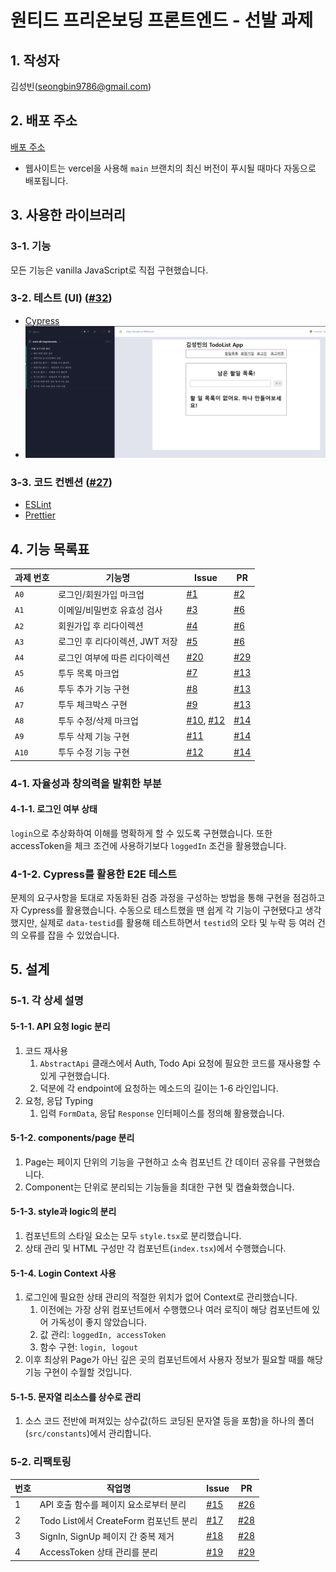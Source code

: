 # 원티드 프리온보딩 프론트엔드 - 선발 과제

## 1. 작성자

김성빈(seongbin9786@gmail.com)

## 2. 배포 주소

[배포 주소](wanted-pre-onboarding-frontend-bvv9kdntp-seongbin9786.vercel.app)

- 웹사이트는 vercel을 사용해 `main` 브랜치의 최신 버전이 푸시될 때마다 자동으로 배포됩니다.

## 3. 사용한 라이브러리

### 3-1. 기능

모든 기능은 vanilla JavaScript로 직접 구현했습니다.

### 3-2. 테스트 (UI) ([#32](https://github.com/seongbin9786/wanted-pre-onboarding-frontend/issues/32))

- [Cypress](https://www.cypress.io/)
- ![cypress](https://github.com/seongbin9786/wanted-pre-onboarding-frontend/blob/main/docs/images/cypress.png)

### 3-3. 코드 컨벤션 ([#27](https://github.com/seongbin9786/wanted-pre-onboarding-frontend/issues/27))

- [ESLint](https://eslint.org/)
- [Prettier](https://prettier.io/)

## 4. 기능 목록표

| 과제 번호 | 기능명 | Issue | PR |
|----------|--------|-------|----|
| `A0` | 로그인/회원가입 마크업 | [#1](https://github.com/seongbin9786/wanted-pre-onboarding-frontend/issues/1) | [#2](https://github.com/seongbin9786/wanted-pre-onboarding-frontend/issues/2) |
| `A1` | 이메일/비밀번호 유효성 검사 | [#3](https://github.com/seongbin9786/wanted-pre-onboarding-frontend/issues/3) | [#6](https://github.com/seongbin9786/wanted-pre-onboarding-frontend/issues/6) |
| `A2` | 회원가입 후 리다이렉션 | [#4](https://github.com/seongbin9786/wanted-pre-onboarding-frontend/issues/4) | [#6](https://github.com/seongbin9786/wanted-pre-onboarding-frontend/issues/6) |
| `A3` | 로그인 후 리다이렉션, JWT 저장 | [#5](https://github.com/seongbin9786/wanted-pre-onboarding-frontend/issues/5) | [#6](https://github.com/seongbin9786/wanted-pre-onboarding-frontend/issues/6) |
| `A4` | 로그인 여부에 따른 리다이렉션 | [#20](https://github.com/seongbin9786/wanted-pre-onboarding-frontend/2issues/0) | [#29](https://github.com/seongbin9786/wanted-pre-onboarding-frontend/2issues/9) |
| `A5` | 투두 목록 마크업 | [#7](https://github.com/seongbin9786/wanted-pre-onboarding-frontend/issues/7) | [#13](https://github.com/seongbin9786/wanted-pre-onboarding-frontend/issues/13) |
| `A6` | 투두 추가 기능 구현 | [#8](https://github.com/seongbin9786/wanted-pre-onboarding-frontend/issues/8) | [#13](https://github.com/seongbin9786/wanted-pre-onboarding-frontend/issues/13) |
| `A7` | 투두 체크박스 구현 | [#9](https://github.com/seongbin9786/wanted-pre-onboarding-frontend/issues/9) | [#13](https://github.com/seongbin9786/wanted-pre-onboarding-frontend/issues/13) |
| `A8` | 투두 수정/삭제 마크업 | [#10](https://github.com/seongbin9786/wanted-pre-onboarding-frontend/issues/10), [#12](https://github.com/seongbin9786/wanted-pre-onboarding-frontend/issues/12) | [#14](https://github.com/seongbin9786/wanted-pre-onboarding-frontend/issues/14) |
| `A9` | 투두 삭제 기능 구현 | [#11](https://github.com/seongbin9786/wanted-pre-onboarding-frontend/issues/11) | [#14](https://github.com/seongbin9786/wanted-pre-onboarding-frontend/issues/14) |
| `A10` | 투두 수정 기능 구현 | [#12](https://github.com/seongbin9786/wanted-pre-onboarding-frontend/issues/12) | [#14](https://github.com/seongbin9786/wanted-pre-onboarding-frontend/issues/14) |

### 4-1. 자율성과 창의력을 발휘한 부분

#### 4-1-1. 로그인 여부 상태

`login`으로 추상화하여 이해를 명확하게 할 수 있도록 구현했습니다. 또한 accessToken을 체크 조건에 사용하기보다 `loggedIn` 조건을 활용했습니다.

### 4-1-2. Cypress를 활용한 E2E 테스트

문제의 요구사항을 토대로 자동화된 검증 과정을 구성하는 방법을 통해 구현을 점검하고자 Cypress를 활용했습니다. 수동으로 테스트했을 땐 쉽게 각 기능이 구현됐다고 생각했지만, 실제로 `data-testid`를 활용해 테스트하면서 `testid`의 오타 및 누락 등 여러 건의 오류를 잡을 수 있었습니다.

## 5. 설계

### 5-1. 각 상세 설명

#### 5-1-1. API 요청 logic 분리

 1. 코드 재사용
    1. `AbstractApi` 클래스에서 Auth, Todo Api 요청에 필요한 코드를 재사용할 수 있게 구현했습니다.
    2. 덕분에 각 endpoint에 요청하는 메소드의 길이는 1-6 라인입니다.
 2. 요청, 응답 Typing
    1. 입력 `FormData`, 응답 `Response` 인터페이스를 정의해 활용했습니다.

#### 5-1-2. components/page 분리

1. Page는 페이지 단위의 기능을 구현하고 소속 컴포넌트 간 데이터 공유를 구현했습니다.
2. Component는 단위로 분리되는 기능들을 최대한 구현 및 캡슐화했습니다.

#### 5-1-3. style과 logic의 분리

1. 컴포넌트의 스타일 요소는 모두 `style.tsx`로 분리했습니다.
2. 상태 관리 및 HTML 구성만 각 컴포넌트(`index.tsx`)에서 수행했습니다.

#### 5-1-4. Login Context 사용

1. 로그인에 필요한 상태 관리의 적절한 위치가 없어 Context로 관리했습니다.
   1. 이전에는 가장 상위 컴포넌트에서 수행했으나 여러 로직이 해당 컴포넌트에 있어 가독성이 좋지 않았습니다.
   2. 값 관리: `loggedIn, accessToken`
   3. 함수 구현: `login, logout`
2. 이후 최상위 Page가 아닌 깊은 곳의 컴포넌트에서 사용자 정보가 필요할 때를 해당 기능 구현이 수월할 것입니다.

#### 5-1-5. 문자열 리소스를 상수로 관리

1. 소스 코드 전반에 퍼져있는 상수값(하드 코딩된 문자열 등을 포함)을 하나의 폴더(`src/constants`)에서 관리합니다.

### 5-2. 리팩토링

| 번호 | 작업명 | Issue | PR |
|------|-------|-------|----|
| 1 | API 호출 함수를 페이지 요소로부터 분리 | [#15](https://github.com/seongbin9786/wanted-pre-onboarding-frontend/issues/15) | [#26](https://github.com/seongbin9786/wanted-pre-onboarding-frontend/issues/26) |
| 2 | Todo List에서 CreateForm 컴포넌트 분리 | [#17](https://github.com/seongbin9786/wanted-pre-onboarding-frontend/issues/17) | [#28](https://github.com/seongbin9786/wanted-pre-onboarding-frontend/issues/28) |
| 3 | SignIn, SignUp 페이지 간 중복 제거 | [#18](https://github.com/seongbin9786/wanted-pre-onboarding-frontend/issues/18) | [#28](https://github.com/seongbin9786/wanted-pre-onboarding-frontend/issues/28) | 
| 4 | AccessToken 상태 관리를 분리 | [#19](https://github.com/seongbin9786/wanted-pre-onboarding-frontend/issues/19) | [#29](https://github.com/seongbin9786/wanted-pre-onboarding-frontend/issues/29) |

